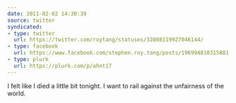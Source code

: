 ```yaml
---
date: 2011-02-02 14:30:39
source: twitter
syndicated:
- type: twitter
  url: https://twitter.com/roytang/statuses/32808119927046144/
- type: facebook
  url: https://www.facebook.com/stephen.roy.tang/posts/196994810315881
- type: plurk
  url: https://plurk.com/p/ahnt17
---
```


I felt like I died a little bit tonight. I want to rail against the unfairness of the world.